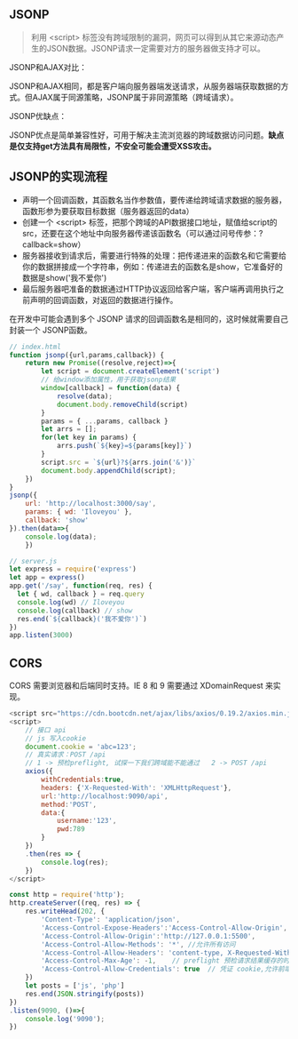 ## JSONP
> 利用 \<script> 标签没有跨域限制的漏洞，网页可以得到从其它来源动态产生的JSON数据。JSONP请求一定需要对方的服务器做支持才可以。

JSONP和AJAX对比：

JSONP和AJAX相同，都是客户端向服务器端发送请求，从服务器端获取数据的方式。但AJAX属于同源策略，JSONP属于非同源策略（跨域请求）。

JSONP优缺点：

JSONP优点是简单兼容性好，可用于解决主流浏览器的跨域数据访问问题。**缺点是仅支持get方法具有局限性，不安全可能会遭受XSS攻击。**

## JSONP的实现流程
- 声明一个回调函数，其函数名当作参数值，要传递给跨域请求数据的服务器，函数形参为要获取目标数据（服务器返回的data）
- 创建一个 \<script> 标签，把那个跨域的API数据接口地址，赋值给script的src，还要在这个地址中向服务器传递该函数名（可以通过问号传参：?callback=show）
- 服务器接收到请求后，需要进行特殊的处理：把传递进来的函数名和它需要给你的数据拼接成一个字符串，例如：传递进去的函数名是show，它准备好的数据是show('我不爱你')
- 最后服务器吧准备的数据通过HTTP协议返回给客户端，客户端再调用执行之前声明的回调函数，对返回的数据进行操作。

在开发中可能会遇到多个 JSONP 请求的回调函数名是相同的，这时候就需要自己封装一个 JSONP函数。
```js
// index.html
function jsonp({url,params,callback}) {
    return new Promise((resolve,reject)=>{
        let script = document.createElement('script')
        // 给window添加属性，用于获取jsonp结果
        window[callback] = function(data) {
            resolve(data);
            document.body.removeChild(script)
        }
        params = { ...params, callback }
        let arrs = [];
        for(let key in params) {
            arrs.push(`${key}=${params[key]}`)
        }
        script.src = `${url}?${arrs.join('&')}`
        document.body.appendChild(script);
    })
}
jsonp({
    url: 'http://localhost:3000/say',
    params: { wd: 'Iloveyou' },
    callback: 'show'
}).then(data=>{
    console.log(data);
    })
```

```js
// server.js
let express = require('express')
let app = express()
app.get('/say', function(req, res) {
  let { wd, callback } = req.query
  console.log(wd) // Iloveyou
  console.log(callback) // show
  res.end(`${callback}('我不爱你')`)
})
app.listen(3000)
```

## CORS
CORS 需要浏览器和后端同时支持。IE 8 和 9 需要通过 XDomainRequest 来实现。

```js
<script src="https://cdn.bootcdn.net/ajax/libs/axios/0.19.2/axios.min.js"></script>
<script>
    // 接口 api
    // js 写入cookie
    document.cookie = 'abc=123';
    // 真实请求：POST /api 
    // 1 -> 预检preflight, 试探一下我们跨域能不能通过   2 -> POST /api
    axios({
        withCredentials:true,
        headers: {'X-Requested-With': 'XMLHttpRequest'},
        url:'http://localhost:9090/api',
        method:'POST',
        data:{
            username:'123',
            pwd:789
        }
    })
    .then(res => {
        console.log(res);
    })
</script>
```

```js
const http = require('http');
http.createServer((req, res) => {
    res.writeHead(202, {
        'Content-Type': 'application/json',
        'Access-Control-Expose-Headers':'Access-Control-Allow-Origin',
        'Access-Control-Allow-Origin':'http://127.0.0.1:5500',
        'Access-Control-Allow-Methods': '*', //允许所有访问
        'Access-Control-Allow-Headers': 'content-type, X-Requested-With',
        'Access-Control-Max-Age': -1,    // preflight 预检请求结果缓存的时间
        'Access-Control-Allow-Credentials': true  // 凭证 cookie,允许前端请求携带cookie
    })
    let posts = ['js', 'php']
    res.end(JSON.stringify(posts))
})
.listen(9090, ()=>{
    console.log('9090');
})
```